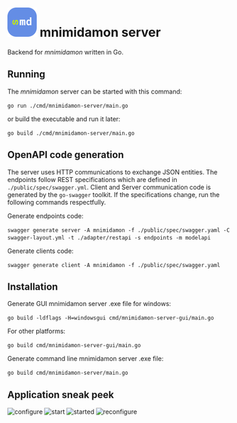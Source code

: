# ![md-s-icon](./public/mnimidamon-server-icon.svg) mnimidamon server
Backend for _mnimidamon_ written in Go.


## Running

The _mnimidamon_ server can be started with this command:

``go run ./cmd/mnimidamon-server/main.go``

or build the executable and run it later:

``go build ./cmd/mnimidamon-server/main.go``

## OpenAPI code generation

The server uses HTTP communications to exchange JSON entities. The endpoints follow REST specifications
which are defined in `./public/spec/swagger.yml`. Client and Server communication code is generated by the
`go-swagger` toolkit. If the specifications change, run the following commands respectfully.

Generate endpoints code:

``swagger generate server -A mnimidamon -f ./public/spec/swagger.yaml -C swagger-layout.yml -t ./adapter/restapi -s endpoints -m modelapi
``

Generate clients code:

``swagger generate client -A mnimidamon -f ./public/spec/swagger.yaml ``

## Installation

Generate GUI mnimidamon server .exe file for windows:

`` go build -ldflags -H=windowsgui cmd/mnimidamon-server-gui/main.go ``

For other platforms:

`` go build cmd/mnimidamon-server-gui/main.go ``

Generate command line mnimidamon server .exe file:

`` go build cmd/mnimidamon-server/main.go ``

## Application sneak peek

![configure](https://i.imgur.com/6M7qEHa.png)
![start](https://i.imgur.com/bdHWFtT.png)
![started](https://i.imgur.com/CTOM97I.png)
![reconfigure](https://i.imgur.com/b25uPsL.png)
